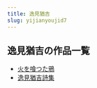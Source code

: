 ```yaml
---
title: 逸見猶吉
slug: yijianyoujid7
---
```


## 逸見猶吉の作品一覧

- [火を喰つた鴉](huowocantsutaya-cb2)
- [逸見猶吉詩集](yijianyoujishij-ef1)
